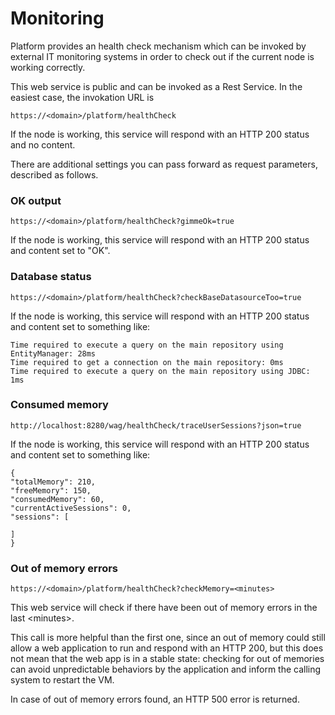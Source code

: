 # Monitoring

Platform provides an health check mechanism which can be invoked by external IT monitoring systems in order to check out if the current node is working correctly.

This web service is public and can be invoked as a Rest Service. In the easiest case, the invokation URL is

```text
https://<domain>/platform/healthCheck
```

If the node is working, this service will respond with an HTTP 200 status and no content.

There are additional settings you can pass forward as request parameters, described as follows.

### 

### OK output

```text
https://<domain>/platform/healthCheck?gimmeOk=true
```

If the node is working, this service will respond with an HTTP 200 status and content set to "OK".

### 

### Database status

```text
https://<domain>/platform/healthCheck?checkBaseDatasourceToo=true
```

If the node is working, this service will respond with an HTTP 200 status and content set to something like:

```text
Time required to execute a query on the main repository using EntityManager: 28ms
Time required to get a connection on the main repository: 0ms
Time required to execute a query on the main repository using JDBC: 1ms
```



### Consumed memory

```text
http://localhost:8280/wag/healthCheck/traceUserSessions?json=true
```

If the node is working, this service will respond with an HTTP 200 status and content set to something like:

```text
{
"totalMemory": 210,
"freeMemory": 150,
"consumedMemory": 60,
"currentActiveSessions": 0,
"sessions": [

]
}
```



### Out of memory errors

```text
https://<domain>/platform/healthCheck?checkMemory=<minutes>
```

This web service will check if there have been out of memory errors in the last &lt;minutes&gt;.

This call is more helpful than the first one, since an out of memory could still allow a web application to run and respond with an HTTP 200, but this does not mean that the web app is in a stable state: checking for out of memories can avoid unpredictable behaviors by the application and inform the calling system to restart the VM.

In case of out of memory errors found, an HTTP 500 error is returned.













